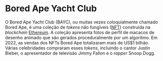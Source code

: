 # Bored Ape Yacht Club

O Bored Ape Yacht Club (BAYC), ou muitas vezes coloquialmente chamado Bored Ape, é uma coleção de _tokens_ não fungíveis ([NFT](NFT.md)) construída na _blockchain_ [Ethereum](Ethereum.md). A coleção apresenta fotos de perfil de macacos de desenho animado que são gerados proceduralmente por um algoritmo. Em 2022, as vendas dos NFTs Bored Ape totalizaram mais de US$1 bilhão. Várias celebridades compraram esses _tokens_, incluindo o cantor Justin Bieber, o apresentador de televisão Jimmy Fallon e o _rapper_ Snoop Dogg.
